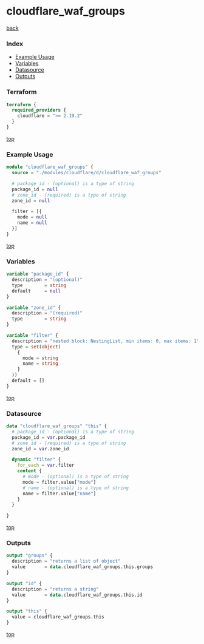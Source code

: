 # cloudflare_waf_groups

[back](../cloudflare.md)

### Index

- [Example Usage](#example-usage)
- [Variables](#variables)
- [Datasource](#datasource)
- [Outputs](#outputs)

### Terraform

```terraform
terraform {
  required_providers {
    cloudflare = ">= 2.19.2"
  }
}
```

[top](#index)

### Example Usage

```terraform
module "cloudflare_waf_groups" {
  source = "./modules/cloudflare/d/cloudflare_waf_groups"

  # package_id - (optional) is a type of string
  package_id = null
  # zone_id - (required) is a type of string
  zone_id = null

  filter = [{
    mode = null
    name = null
  }]
}
```

[top](#index)

### Variables

```terraform
variable "package_id" {
  description = "(optional)"
  type        = string
  default     = null
}

variable "zone_id" {
  description = "(required)"
  type        = string
}

variable "filter" {
  description = "nested block: NestingList, min items: 0, max items: 1"
  type = set(object(
    {
      mode = string
      name = string
    }
  ))
  default = []
}
```

[top](#index)

### Datasource

```terraform
data "cloudflare_waf_groups" "this" {
  # package_id - (optional) is a type of string
  package_id = var.package_id
  # zone_id - (required) is a type of string
  zone_id = var.zone_id

  dynamic "filter" {
    for_each = var.filter
    content {
      # mode - (optional) is a type of string
      mode = filter.value["mode"]
      # name - (optional) is a type of string
      name = filter.value["name"]
    }
  }

}
```

[top](#index)

### Outputs

```terraform
output "groups" {
  description = "returns a list of object"
  value       = data.cloudflare_waf_groups.this.groups
}

output "id" {
  description = "returns a string"
  value       = data.cloudflare_waf_groups.this.id
}

output "this" {
  value = cloudflare_waf_groups.this
}
```

[top](#index)